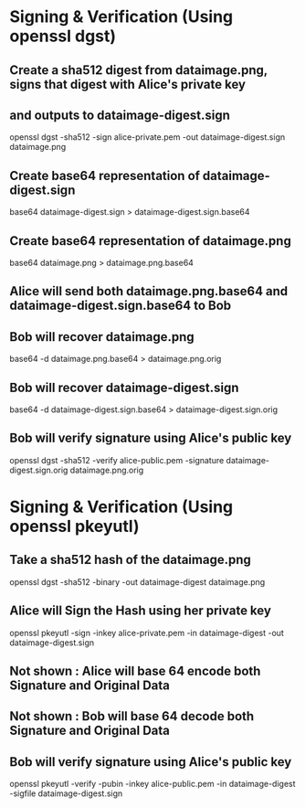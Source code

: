 # Signing & Verification (Using openssl dgst)


## Create a sha512 digest from dataimage.png, signs that digest with Alice's private key
## and outputs to dataimage-digest.sign
openssl dgst -sha512 -sign alice-private.pem -out dataimage-digest.sign dataimage.png

## Create base64 representation of dataimage-digest.sign
base64 dataimage-digest.sign > dataimage-digest.sign.base64 

## Create base64 representation of dataimage.png
base64 dataimage.png > dataimage.png.base64

## Alice will send both dataimage.png.base64 and dataimage-digest.sign.base64 to Bob 

## Bob will recover dataimage.png
base64 -d dataimage.png.base64 > dataimage.png.orig

## Bob will recover dataimage-digest.sign
base64 -d dataimage-digest.sign.base64 > dataimage-digest.sign.orig

## Bob will verify signature using Alice's public key
openssl dgst -sha512 -verify alice-public.pem -signature dataimage-digest.sign.orig dataimage.png.orig

# Signing & Verification (Using openssl pkeyutl)

## Take a sha512 hash of the dataimage.png 
openssl dgst -sha512 -binary -out dataimage-digest dataimage.png 

## Alice will Sign the Hash using her private key 
openssl pkeyutl -sign -inkey alice-private.pem -in dataimage-digest -out dataimage-digest.sign

## Not shown : Alice will base 64 encode both Signature and Original Data
## Not shown : Bob will base 64 decode both Signature and Original Data

## Bob will verify signature using Alice's public key
openssl pkeyutl -verify -pubin -inkey alice-public.pem  -in dataimage-digest -sigfile dataimage-digest.sign

